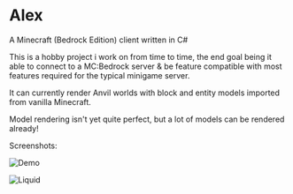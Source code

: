 # Alex
A Minecraft (Bedrock Edition) client written in C#

This is a hobby project i work on from time to time, the end goal being it able to connect to a MC:Bedrock server & be feature compatible with most features required for the typical minigame server.

It can currently render Anvil worlds with block and entity models imported from vanilla Minecraft.

Model rendering isn't yet quite perfect, but a lot of models can be rendered already!

Screenshots:

![Demo](https://mydesktop.party/s/dotnet_2018-03-05_12-39-12.jpg)

![Liquid](https://mydesktop.party/s/dotnet_2018-03-05_14-40-52.png)